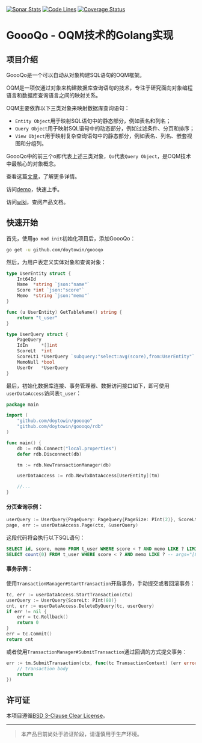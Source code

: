[![Sonar Stats](https://sonarcloud.io/api/project_badges/measure?project=win.doyto.goooqo&metric=alert_status)](https://sonarcloud.io/dashboard?id=win.doyto.goooqo)
[![Code Lines](https://sonarcloud.io/api/project_badges/measure?project=win.doyto.goooqo&metric=ncloc)](https://sonarcloud.io/component_measures?id=win.doyto.goooqo&metric=ncloc)
[![Coverage Status](https://sonarcloud.io/api/project_badges/measure?project=win.doyto.goooqo&metric=coverage)](https://sonarcloud.io/component_measures?id=win.doyto.goooqo&metric=coverage)

GoooQo - OQM技术的Golang实现
===

## 项目介绍

GoooQo是一个可以自动从对象构建SQL语句的OQM框架。

OQM是一项仅通过对象来构建数据库查询语句的技术，专注于研究面向对象编程语言和数据库查询语言之间的映射关系。

OQM主要依靠以下三类对象来映射数据库查询语句：
- `Entity Object`用于映射SQL语句中的静态部分，例如表名和列名；
- `Query Object`用于映射SQL语句中的动态部分，例如过滤条件、分页和排序；
- `View Object`用于映射复杂查询语句中的静态部分，例如表名、列名、嵌套视图和分组列。

GoooQo中的前三个o即代表上述三类对象，`Qo`代表`Query Object`，是OQM技术中最核心的对象概念。

查看这篇[文章](https://blog.doyto.win/post/introduction-to-goooqo-en/)，了解更多详情。

访问[demo](https://github.com/doytowin/goooqo-demo)，快速上手。

访问[wiki](https://github.com/doytowin/goooqo/wiki)，查阅产品文档。

## 快速开始

首先，使用`go mod init`初始化项目后，添加GoooQo：
```bash
go get -u github.com/doytowin/goooqo
```

然后，为用户表定义实体对象和查询对象：
```go
type UserEntity struct {
	Int64Id
	Name  *string `json:"name"`
	Score *int `json:"score"`
	Memo  *string `json:"memo"`
}

func (u UserEntity) GetTableName() string {
	return "t_user"
}

type UserQuery struct {
	PageQuery
	IdIn	 *[]int
	ScoreLt  *int
	ScoreLt1 *UserQuery `subquery:"select:avg(score),from:UserEntity"`
	MemoNull *bool
	UserOr   *UserQuery
}
```

最后，初始化数据库连接、事务管理器、数据访问接口如下，即可使用`userDataAccess`访问表`t_user`：
```go
package main

import (
	"github.com/doytowin/goooqo"
	"github.com/doytowin/goooqo/rdb"
)

func main() {
	db := rdb.Connect("local.properties")
	defer rdb.Disconnect(db)

	tm := rdb.NewTransactionManager(db)

	userDataAccess := rdb.NewTxDataAccess[UserEntity](tm)

	//...
}
```

#### 分页查询示例：
```go
userQuery := UserQuery{PageQuery: PageQuery{PageSize: PInt(2)}, ScoreLt: PInt(80), MemoStart: PStr("Well")}
page, err := userDataAccess.Page(ctx, &userQuery)
```

这段代码将会执行以下SQL语句：
```sql
SELECT id, score, memo FROM t_user WHERE score < ? AND memo LIKE ? LIMIT 2 OFFSET 0; -- args="[80 Well%]"
SELECT count(0) FROM t_user WHERE score < ? AND memo LIKE ? -- args="[80 Well%]"
```

#### 事务示例：

使用`TransactionManager#StartTransaction`开启事务，手动提交或者回滚事务：
```go
tc, err := userDataAccess.StartTransaction(ctx)
userQuery := UserQuery{ScoreLt: PInt(80)}
cnt, err := userDataAccess.DeleteByQuery(tc, userQuery)
if err != nil {
	err = tc.Rollback()
	return 0
}
err = tc.Commit()
return cnt
```

或者使用`TransactionManager#SubmitTransaction`通过回调的方式提交事务：
```go
err := tm.SubmitTransaction(ctx, func(tc TransactionContext) (err error) {
    // transaction body
    return
})
```

许可证
---
本项目遵循[BSD 3-Clause Clear License](https://spdx.org/licenses/BSD-3-Clause-Clear)。

---
> 本产品目前尚处于验证阶段，请谨慎用于生产环境。
